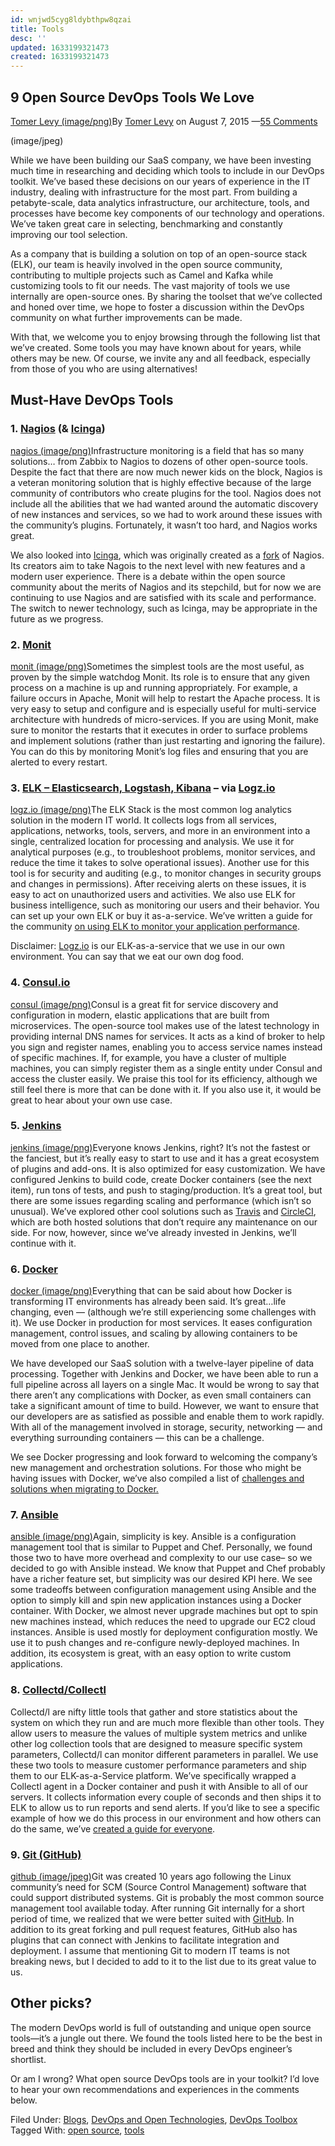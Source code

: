 ```yaml
---
id: wnjwd5cyg8ldybthpw8qzai
title: Tools
desc: ''
updated: 1633199321473
created: 1633199321473
---
```

## 9 Open Source DevOps Tools We Love

[Tomer Levy (image/png)](https://devops.com/author/tlevy/)By [Tomer Levy](https://devops.com/author/tlevy/) on August 7, 2015 —[55 Comments](https://devops.com/9-open-source-devops-tools-love/#disqus_thread)

(image/jpeg)

While we have been building our SaaS company, we have been investing much time in researching and deciding which tools to include in our DevOps toolkit. We’ve based these decisions on our years of experience in the IT industry, dealing with infrastructure for the most part. From building a petabyte-scale, data analytics infrastructure, our architecture, tools, and processes have become key components of our technology and operations. We’ve taken great care in selecting, benchmarking and constantly improving our tool selection.

As a company that is building a solution on top of an open-source stack (ELK), our team is heavily involved in the open source community, contributing to multiple projects such as Camel and Kafka while customizing tools to fit our needs. The vast majority of tools we use internally are open-source ones. By sharing the toolset that we’ve collected and honed over time, we hope to foster a discussion within the DevOps community on what further improvements can be made.

With that, we welcome you to enjoy browsing through the following list that we’ve created. Some tools you may have known about for years, while others may be new. Of course, we invite any and all feedback, especially from those of you who are using alternatives!

## Must-Have DevOps Tools

### 1. [Nagios](https://www.nagios.org/) (& [Icinga](https://www.icinga.org/))

[nagios (image/png)](http://devops.com/wp-content/uploads/2015/08/nagios.png)Infrastructure monitoring is a field that has so many solutions… from Zabbix to Nagios to dozens of other open-source tools. Despite the fact that there are now much newer kids on the block, Nagios is a veteran monitoring solution that is highly effective because of the large community of contributors who create plugins for the tool. Nagios does not include all the abilities that we had wanted around the automatic discovery of new instances and services, so we had to work around these issues with the community’s plugins. Fortunately, it wasn’t too hard, and Nagios works great.

We also looked into [Icinga](https://www.icinga.org/), which was originally created as a [fork](https://en.wikipedia.org/wiki/Fork_(software_development)) of Nagios. Its creators aim to take Nagois to the next level with new features and a modern user experience. There is a debate within the open source community about the merits of Nagios and its stepchild, but for now we are continuing to use Nagios and are satisfied with its scale and performance. The switch to newer technology, such as Icinga, may be appropriate in the future as we progress.

### 2. [Monit](https://mmonit.com/monit/)

[monit (image/png)](http://devops.com/wp-content/uploads/2015/08/monit.png)Sometimes the simplest tools are the most useful, as proven by the simple watchdog Monit. Its role is to ensure that any given process on a machine is up and running appropriately. For example, a failure occurs in Apache, Monit will help to restart the Apache process. It is very easy to setup and configure and is especially useful for multi-service architecture with hundreds of micro-services. If you are using Monit, make sure to monitor the restarts that it executes in order to surface problems and implement solutions (rather than just restarting and ignoring the failure). You can do this by monitoring Monit’s log files and ensuring that you are alerted to every restart.

### 3. [ELK – Elasticsearch, Logstash, Kibana](https://www.elastic.co/webinars/elk-stack-devops-environment) – via [Logz.io](http://logz.io/?utm_source=devops.com&utm_medium=referral&utm_content=9_open_source_devops_tools&utm_campaign=contributed_article)

[logz.io (image/png)](http://devops.com/wp-content/uploads/2015/08/logzio.png)The ELK Stack is the most common log analytics solution in the modern IT world. It collects logs from all services, applications, networks, tools, servers, and more in an environment into a single, centralized location for processing and analysis. We use it for analytical purposes (e.g., to troubleshoot problems, monitor services, and reduce the time it takes to solve operational issues). Another use for this tool is for security and auditing (e.g., to monitor changes in security groups and changes in permissions). After receiving alerts on these issues, it is easy to act on unauthorized users and activities. We also use ELK for business intelligence, such as monitoring our users and their behavior. You can set up your own ELK or buy it as-a-service. We’ve written a guide for the community [on using ELK to monitor your application performance](http://logz.io/blog/elk-monitor-platform-performance/?utm_source=devops.com&utm_medium=referral&utm_content=9_open_source_devops_tools&utm_campaign=contributed_article).

Disclaimer: [Logz.io](http://logz.io/?utm_source=devops.com&utm_medium=referral&utm_content=9_open_source_devops_tools&utm_campaign=contributed_article) is our ELK-as-a-service that we use in our own environment. You can say that we eat our own dog food.

### 4. [Consul.io](https://consul.io/intro)

[consul (image/png)](http://devops.com/wp-content/uploads/2015/08/consul.png)Consul is a great fit for service discovery and configuration in modern, elastic applications that are built from microservices. The open-source tool makes use of the latest technology in providing internal DNS names for services. It acts as a kind of broker to help you sign and register names, enabling you to access service names instead of specific machines. If, for example, you have a cluster of multiple machines, you can simply register them as a single entity under Consul and access the cluster easily. We praise this tool for its efficiency, although we still feel there is more that can be done with it. If you also use it, it would be great to hear about your own use case.

### 5. [Jenkins](https://jenkins-ci.org/)

[jenkins (image/png)](http://devops.com/wp-content/uploads/2015/08/jenkins.png)Everyone knows Jenkins, right? It’s not the fastest or the fanciest, but it’s really easy to start to use and it has a great ecosystem of plugins and add-ons. It is also optimized for easy customization. We have configured Jenkins to build code, create Docker containers (see the next item), run tons of tests, and push to staging/production. It’s a great tool, but there are some issues regarding scaling and performance (which isn’t so unusual). We’ve explored other cool solutions such as [Travis](https://travis-ci.org/) and [CircleCI](https://circleci.com/), which are both hosted solutions that don’t require any maintenance on our side. For now, however, since we’ve already invested in Jenkins, we’ll continue with it.

### 6. [Docker](https://www.docker.com/)

[docker (image/png)](http://devops.com/wp-content/uploads/2015/08/docker.png)Everything that can be said about how Docker is transforming IT environments has already been said. It’s great…life changing, even — (although we’re still experiencing some challenges with it). We use Docker in production for most services. It eases configuration management, control issues, and scaling by allowing containers to be moved from one place to another.

We have developed our SaaS solution with a twelve-layer pipeline of data processing. Together with Jenkins and Docker, we have been able to run a full pipeline across all layers on a single Mac. It would be wrong to say that there aren’t any complications with Docker, as even small containers can take a significant amount of time to build. However, we want to ensure that our developers are as satisfied as possible and enable them to work rapidly. With all of the management involved in storage, security, networking — and everything surrounding containers — this can be a challenge.

We see Docker progressing and look forward to welcoming the company’s new management and orchestration solutions. For those who might be having issues with Docker, we’ve also compiled a list of [challenges and solutions when migrating to Docker.](http://logz.io/blog/migrating-to-docker/?utm_source=devops.com&utm_medium=referral&utm_content=9_open_source_devops_tools&utm_campaign=contributed_article)

### 7. [Ansible](http://www.ansible.com/)

[ansible (image/png)](http://devops.com/wp-content/uploads/2015/08/ansible.png)Again, simplicity is key. Ansible is a configuration management tool that is similar to Puppet and Chef.  Personally, we found those two to have more overhead and complexity to our use case– so we decided to go with Ansible instead. We know that Puppet and Chef probably have a richer feature set, but simplicity was our desired KPI here. We see some tradeoffs between configuration management using Ansible and the option to simply kill and spin new application instances using a Docker container. With Docker, we almost never upgrade machines but opt to spin new machines instead, which reduces the need to upgrade our EC2 cloud instances. Ansible is used mostly for deployment configuration mostly. We use it to push changes and re-configure newly-deployed machines. In addition, its ecosystem is great, with an easy option to write custom applications.

### 8. [Collectd/Collectl](http://collectl.sourceforge.net/)

Collectd/l are nifty little tools that gather and store statistics about the system on which they run and are much more flexible than other tools. They allow users to measure the values of multiple system metrics and unlike other log collection tools that are designed to measure specific system parameters, Collectd/l can monitor different parameters in parallel. We use these two tools to measure customer performance parameters and ship them to our ELK-as-a-Service platform. We’ve specifically wrapped a Collectl agent in a Docker container and push it with Ansible to all of our servers. It collects information every couple of seconds and then ships it to ELK to allow us to run reports and send alerts. If you’d like to see a specific example of how we do this process in our environment and how others can do the same, we’ve [created a guide for everyone](http://logz.io/blog/elk-monitor-platform-performance/?utm_source=devops.com&utm_medium=referral&utm_content=9_open_source_devops_tools&utm_campaign=contributed_article).

### 9. [Git (GitHub)](https://github.com/)

[github (image/jpeg)](http://devops.com/wp-content/uploads/2015/08/github.jpg)Git was created 10 years ago following the Linux community’s need for SCM (Source Control Management) software that could support distributed systems. Git is probably the most common source management tool available today. After running Git internally for a short period of time, we realized that we were better suited with [GitHub](http://github.com/). In addition to its great forking and pull request features, GitHub also has plugins that can connect with Jenkins to facilitate integration and deployment. I assume that mentioning Git to modern IT teams is not breaking news, but I decided to add to it to the list due to its great value to us.

## Other picks?

The modern DevOps world is full of outstanding and unique open source tools—it’s a jungle out there. We found the tools listed here to be the best in breed and think they should be included in every DevOps engineer’s shortlist.

Or am I wrong? What open source DevOps tools are in your toolkit? I’d love to hear your own recommendations and experiences in the comments below.

Filed Under: [Blogs](https://devops.com/category/blogs/), [DevOps and Open Technologies](https://devops.com/category/blogs/devops-open-technologies/), [DevOps Toolbox](https://devops.com/category/blogs/devops-toolbox/) Tagged With: [open source](https://devops.com/tag/open-source/), [tools](https://devops.com/tag/tools/)

